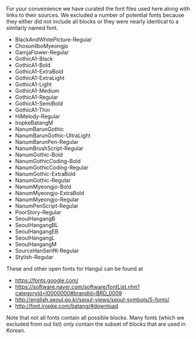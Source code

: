 For your conveinience we have curated the font files used here along with links to their sources. We excluded a number of potential fonts because they either did not include all blocks or they were nearly identical to a similarly named font.

- BlackAndWhitePicture-Regular
- ChosunIlboMyeongjo
- GamjaFlower-Regular
- GothicA1-Black
- GothicA1-Bold
- GothicA1-ExtraBold
- GothicA1-ExtraLight
- GothicA1-Light
- GothicA1-Medium
- GothicA1-Regular
- GothicA1-SemiBold
- GothicA1-Thin
- HiMelody-Regular
- IropkeBatangM
- NanumBarunGothic
- NanumBarunGothic-UltraLight
- NanumBarunPen-Regular
- NanumBrushScript-Regular
- NanumGothic-Bold
- NanumGothicCoding-Bold
- NanumGothicCoding-Regular
- NanumGothic-ExtraBold
- NanumGothic-Regular
- NanumMyeongjo-Bold
- NanumMyeongjo-ExtraBold
- NanumMyeongjo-Regular
- NanumPenScript-Regular
- PoorStory-Regular
- SeoulHangangB
- SeoulHangangBL
- SeoulHangangEB
- SeoulHangangL
- SeoulHangangM
- SourceHanSerifK-Regular
- Stylish-Regular

These and other open fonts for Hangul can be found at
- https://fonts.google.com/
- https://software.naver.com/software/fontList.nhn?categoryId=I0000000#brandId=BRD_0009
- http://english.seoul.go.kr/seoul-views/seoul-symbols/5-fonts/
- http://font.iropke.com/batang/#download

Note that not all fonts contain all possible blocks. Many fonts (which we excluded from out list) only contain the subset of blocks that are used in Korean.
